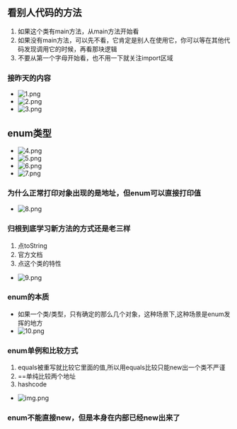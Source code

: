 ## 看别人代码的方法

1. 如果这个类有main方法，从main方法开始看
2. 如果没有main方法，可以先不看，它肯定是别人在使用它，你可以等在其他代码发现调用它的时候，再看那块逻辑
3. 不要从第一个字母开始看，也不用一下就关注import区域

### 接昨天的内容

- ![1.png](1.png)
- ![2.png](2.png)
- ![3.png](3.png)

## enum类型

- ![4.png](4.png)
- ![5.png](5.png)
- ![6.png](6.png)
- ![7.png](7.png)

### 为什么正常打印对象出现的是地址，但enum可以直接打印值

- ![8.png](8.png)

### 归根到底学习新方法的方式还是老三样

1. 点toString
2. 官方文档
3. 点这个类的特性

- ![9.png](9.png)

### enum的本质

- 如果一个类/类型，只有确定的那么几个对象，这种场景下,这种场景是enum发挥的地方
- ![10.png](10.png)

### enum单例和比较方式
1. equals被重写就比较它里面的值,所以用equals比较只能new出一个类不严谨
2. ==单纯比较两个地址
3. hashcode
- ![img.png](img.png)

### enum不能直接new，但是本身在内部已经new出来了